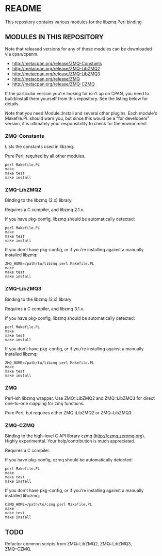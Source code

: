 # README

This repository contains various modules for the libzmq Perl binding

## MODULES IN THIS REPOSITORY

Note that released versions for any of these modules can be downloaded via cpan/cpanm. 

* http://metacpan.org/release/ZMQ-Constants
* http://metacpan.org/release/ZMQ-LibZMQ2
* http://metacpan.org/release/ZMQ-LibZMQ3
* http://metacpan.org/release/ZMQ
* http://metacpan.org/release/ZMQ-CZMQ

If the particular version you're looking for isn't up on CPAN, you need to build/install them yourself from this repository. See the listing below for details.

Note that you need Module::Install and several other plugins. Each module's Makefile.PL should warn you, but since this would be a "for developers" version, it is ultimately your responsibility to check for the environment.


### ZMQ-Constants

Lists the constants used in libzmq.

Pure Perl, required by all other modules. 

    perl Makefile.PL
    make
    make test
    make install

### ZMQ-LibZMQ2

Binding to the libzmq (2.x) library.

Requires a C compiler, and libzmq 2.1.x. 

If you have pkg-config, libzmq should be automatically detected:

    perl Makefile.PL
    make
    make test
    make install

If you don't have pkg-config, or if you're installing against a manually 
installed libzmq:

    ZMQ_HOME=/path/to/libzmq perl Makefile.PL
    make
    make test
    make install

### ZMQ-LibZMQ3

Binding to the libzmq (3.x) library

Requires a C compiler, and libzmq 3.1.x. 

If you have pkg-config, libzmq should be automatically detected:

    perl Makefile.PL
    make
    make test
    make install

If you don't have pkg-config, or if you're installing against a manually 
installed libzmq:

    ZMQ_HOME=/path/to/libzmq perl Makefile.PL
    make
    make test
    make install

### ZMQ

Perl-ish libzmq wrapper. Use ZMQ::LibZMQ2 and ZMQ::LibZMQ3 for direct one-to-one mapping for zmq functions.

Pure Perl, but requires either ZMQ::LibZMQ2 or ZMQ::LibZMQ3. 

### ZMQ-CZMQ

Binding to the high-level C API library czmq (http://czmq.zeromq.org).
Highly experimental. Your help/contribution is much appreciated.

Requires a C compiler. 

If you have pkg-config, czmq should be automatically detected:

    perl Makefile.PL
    make
    make test
    make install

If you don't have pkg-config, or if you're installing against a manually 
installed libczmq:

    CZMQ_HOME=/path/to/czmq perl Makefile.PL
    make
    make test
    make install

## TODO

Refactor common scripts from ZMQ::LibZMQ2, ZMQ::LibZMQ3, ZMQ::CZMQ.
